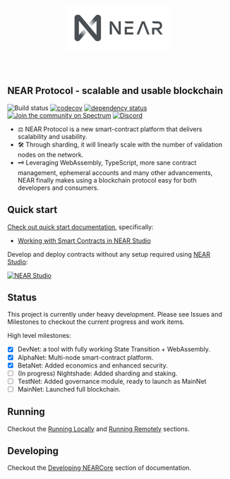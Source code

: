 <br />
<br />

<p align="center">
<img src="docs/logo.svg" width="240">
</p>

<br />
<br />


## NEAR Protocol - scalable and usable blockchain

![Build status](https://img.shields.io/gitlab/pipeline/nearprotocol/nearcore.svg)
[![codecov](https://codecov.io/gh/nearprotocol/nearcore/branch/master/graph/badge.svg)](https://codecov.io/gh/nearprotocol/nearcore)
[![dependency status](https://deps.rs/repo/github/nearprotocol/nearcore/status.svg)](https://deps.rs/repo/github/nearprotocol/nearcore)
[![Join the community on Spectrum](https://withspectrum.github.io/badge/badge.svg)](https://spectrum.chat/near)
<a href="https://discord.gg/gBtUFKR">![Discord](https://img.shields.io/discord/490367152054992913.svg)</a>

* ⚖️ NEAR Protocol is a new smart-contract platform that delivers scalability and usability.
* 🛠 Through sharding, it will linearly scale with the number of validation nodes on the network.
* 🗝 Leveraging WebAssembly, TypeScript, more sane contract management, ephemeral accounts and many other advancements, NEAR
finally makes using a blockchain protocol easy for both developers and consumers.

## Quick start

[Check out quick start documentation](https://docs.nearprotocol.com/quick-start), specifically:
  - [Working with Smart Contracts in NEAR Studio](https://docs.nearprotocol.com/working-smart-contracts)
  
Develop and deploy contracts without any setup required using [NEAR Studio](https://studio.nearprotocol.com):

[![NEAR Studio](https://github.com/nearprotocol/NEARStudio/blob/master/demos/guest_book.gif)](https://studio.nearprotocol.com)


## Status

This project is currently under heavy development. Please see Issues and Milestones to checkout the current progress and work items.

High level milestones:

 - [x] DevNet: a tool with fully working State Transition + WebAssembly.
 - [x] AlphaNet: Multi-node smart-contract platform.
 - [X] BetaNet: Added economics and enhanced security.
 - [ ] (In progress) Nightshade: Added sharding and staking.
 - [ ] TestNet: Added governance module, ready to launch as MainNet
 - [ ] MainNet: Launched full blockchain.
 
## Running 

Checkout the [Running Locally](https://docs.nearprotocol.com/running-a-node#running-official-testnet-locally) and [Running Remotely](https://docs.nearprotocol.com/running-a-node#running-official-testnet-on-gcp) sections.

## Developing

Checkout the [Developing NEARCore](https://docs.nearprotocol.com/contribution/nearcore) section of documentation.

